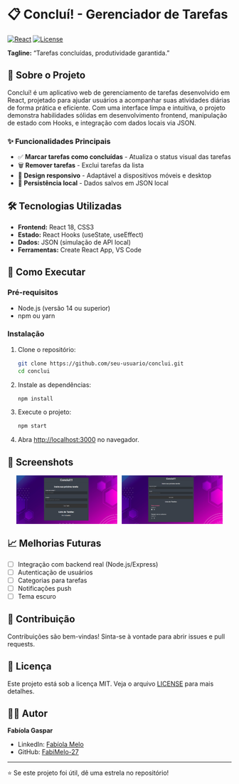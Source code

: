 
# 📋 Concluí! - Gerenciador de Tarefas

[![React](https://img.shields.io/badge/React-18.2.0-blue.svg)](https://reactjs.org/)
[![License](https://img.shields.io/badge/License-MIT-green.svg)](LICENSE)

**Tagline:** “Tarefas concluídas, produtividade garantida.”

## 📖 Sobre o Projeto

Concluí! é um aplicativo web de gerenciamento de tarefas desenvolvido em React, projetado para ajudar usuários a acompanhar suas atividades diárias de forma prática e eficiente. Com uma interface limpa e intuitiva, o projeto demonstra habilidades sólidas em desenvolvimento frontend, manipulação de estado com Hooks, e integração com dados locais via JSON.

### ✨ Funcionalidades Principais

- ✅ **Marcar tarefas como concluídas** - Atualiza o status visual das tarefas
- 🗑️ **Remover tarefas** - Exclui tarefas da lista
- 📱 **Design responsivo** - Adaptável a dispositivos móveis e desktop
- 💾 **Persistência local** - Dados salvos em JSON local

## 🛠️ Tecnologias Utilizadas

- **Frontend:** React 18, CSS3
- **Estado:** React Hooks (useState, useEffect)
- **Dados:** JSON (simulação de API local)
- **Ferramentas:** Create React App, VS Code

## 🚀 Como Executar

### Pré-requisitos

- Node.js (versão 14 ou superior)
- npm ou yarn

### Instalação

1. Clone o repositório:
   ```bash
   git clone https://github.com/seu-usuario/conclui.git
   cd conclui
   ```

2. Instale as dependências:
   ```bash
   npm install
   ```

3. Execute o projeto:
   ```bash
   npm start
   ```

4. Abra [http://localhost:3000](http://localhost:3000) no navegador.

## 📸 Screenshots

<div style="display: flex; gap: 10px; justify-content: center;">
  <img src="src/imagens/tela 1.png" alt="Screenshot do aplicativo Concluí!" style="width: 45%; max-width: 300px; height: auto;"/>
  <img src="src/imagens/tela 2.png" alt="Screenshot do aplicativo Concluí!" style="width: 45%; max-width: 300px; height: auto;"/>
</div>

## 📈 Melhorias Futuras

- [ ] Integração com backend real (Node.js/Express)
- [ ] Autenticação de usuários
- [ ] Categorias para tarefas
- [ ] Notificações push
- [ ] Tema escuro

## 🤝 Contribuição

Contribuições são bem-vindas! Sinta-se à vontade para abrir issues e pull requests.

## 📄 Licença

Este projeto está sob a licença MIT. Veja o arquivo [LICENSE](LICENSE) para mais detalhes.

## 👨‍💻 Autor

**Fabíola Gaspar**  
- LinkedIn: [Fabíola Melo](https://linkedin.com/in/fabiola-melo-6a285a1bb)
- GitHub: [FabiMelo-27](https://github.com/FabiMelo-27)


---

⭐ Se este projeto foi útil, dê uma estrela no repositório!

